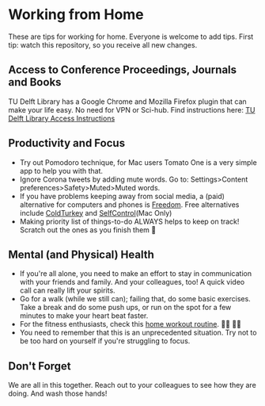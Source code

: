 # Working from Home 

These are tips for working for home. Everyone is welcome to add tips. First tip: watch this repository, so you receive all new changes.

## Access to Conference Proceedings, Journals and Books 

TU Delft Library has a Google Chrome and Mozilla Firefox plugin that can make your life easy. No need for VPN or Sci-hub. 
Find instructions here: [TU Delft Library Access Instructions](https://www.tudelft.nl/en/library/using-the-library/facilities-study-places/off-campus-access/access-anywhere-with-library-access/)

## Productivity and Focus

- Try out Pomodoro technique, for Mac users Tomato One is a very simple app to help you with that.
- Ignore Corona tweets by adding mute words. Go to: Settings>Content preferences>Safety>Muted>Muted words.
- If you have problems keeping away from social media, a (paid) alternative for computers and phones is [Freedom](https://freedom.to/). Free alternatives include [ColdTurkey](https://getcoldturkey.com/pricing/) and [SelfControl](https://selfcontrolapp.com/)(Mac Only)
- Making priority list of things-to-do ALWAYS helps to keep on track! Scratch out the ones as you finish them :memo:

## Mental (and Physical) Health
- If you're all alone, you need to make an effort to stay in communication with your friends and family. And your colleagues, too! A quick video call can really lift your spirits.
- Go for a walk (while we still can); failing that, do some basic exercises. Take a break and do some push ups, or run on the spot for a few minutes to make your heart beat faster.
- For the fitness enthusiasts, check this [home workout routine](https://youtu.be/-MRNjTr6xrE). :weight_lifting_woman: :weight_lifting_man:
- You need to remember that this is an unprecedented situation. Try not to be too hard on yourself if you're struggling to focus.


## Don't Forget
We are all in this together. Reach out to your colleagues to see how they are doing. And wash those hands!
